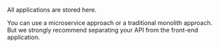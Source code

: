 All applications are stored here.

You can use a microservice approach or a traditional monolith approach.
But we strongly recommend separating your API from the front-end application.

